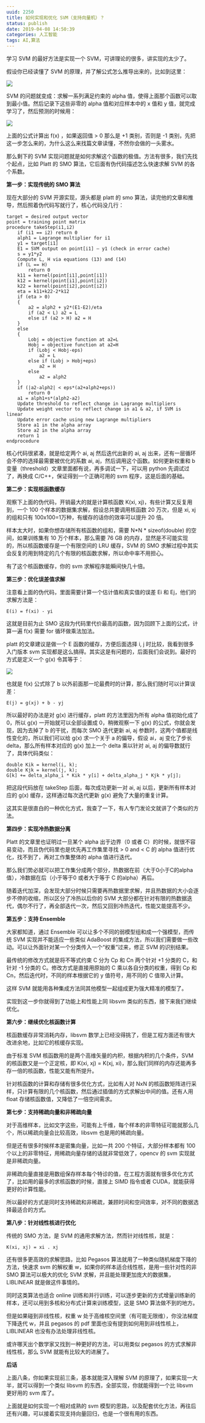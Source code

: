 ```yaml
---
uuid: 2250
title: 如何实现和优化 SVM（支持向量机）？
status: publish
date: 2019-04-08 14:50:39
categories: 人工智能
tags: AI,算法
---
```

学习 SVM 的最好方法是实现一个 SVM，可讲理论的很多，讲实现的太少了。

假设你已经读懂了 SVM 的原理，并了解公式怎么推导出来的，比如到这里：

![](https://skywind3000.github.io/word/images/svm1.png)

SVM 的问题就变成：求解一系列满足约束的 alpha 值，使得上面那个函数可以取到最小值。然后记录下这些非零的 alpha 值和对应样本中的 x 值和 y 值，就完成学习了，然后预测的时候用：

![](https://skywind3000.github.io/word/images/svm2.png)

上面的公式计算出 f(x) ，如果返回值 > 0 那么是 +1 类别，否则是 -1 类别，先把这一步怎么来的，为什么这么来找篇文章读懂，不然你会做的一头雾水。

那么剩下的 SVM 实现问题就是如何求解这个函数的极值。方法有很多，我们先找个起点，比如 Platt 的 SMO 算法，它后面有伪代码描述怎么快速求解 SVM 的各个系数。

**第一步：实现传统的 SMO 算法**

现在大部分的 SVM 开源实现，源头都是 platt 的 smo 算法，读完他的文章和推导，然后照着伪代码写就行了，核心代码没几行：

    target = desired output vector
    point = training point matrix
    procedure takeStep(i1,i2)
        if (i1 == i2) return 0
        alph1 = Lagrange multiplier for i1
        y1 = target[i1]
        E1 = SVM output on point[i1] – y1 (check in error cache)
        s = y1*y2
        Compute L, H via equations (13) and (14)
        if (L == H)
            return 0
        k11 = kernel(point[i1],point[i1])
        k12 = kernel(point[i1],point[i2])
        k22 = kernel(point[i2],point[i2])
        eta = k11+k22-2*k12
        if (eta > 0)
        {
            a2 = alph2 + y2*(E1-E2)/eta
            if (a2 < L) a2 = L
            else if (a2 > H) a2 = H
        }
        else
        {
            Lobj = objective function at a2=L
            Hobj = objective function at a2=H
            if (Lobj < Hobj-eps)
                a2 = L
            else if (Lobj > Hobj+eps)
                a2 = H
            else
                a2 = alph2
        }
        if (|a2-alph2| < eps*(a2+alph2+eps))
            return 0
        a1 = alph1+s*(alph2-a2)
        Update threshold to reflect change in Lagrange multipliers
        Update weight vector to reflect change in a1 & a2, if SVM is linear
        Update error cache using new Lagrange multipliers
        Store a1 in the alpha array
        Store a2 in the alpha array
        return 1
    endprocedure

核心代码很紧凑，就是给定两个 ai, aj 然后迭代出新的 ai, aj 出来，还有一层循环会不停的选择最需要被优化的系数 ai, aj，然后调用这个函数。如何更新权重和 b 变量（threshold）文章里面都有说，再多调试一下，可以用 python 先调试过了，再换成 C/C++，保证得到一个正确可用的 svm 程序，这是后面的基础。

**第二步：实现核函数缓存**

观察下上面的伪代码，开销最大的就是计算核函数 K(xi, xj)，有些计算又反复用到，一个 100 个样本的数据集求解，假设总共要调用核函数 20 万次，但是 xi, xj 的组和只有 100x100=1万种，有缓存的话你的效率可以提升 20 倍。

样本太大时，如果你想存储所有核函数的组和，需要 N*N * sizeof(double) 的空间，如果训练集有 10 万个样本，那么需要 76 GB 的内存，显然是不可能实现的，所以核函数缓存是一个有限空间的 LRU 缓存，SVM 的 SMO 求解过程中其实会反复的用到特定的几个有限的核函数求解，所以命中率不用担心。

有了这个核函数缓存，你的 svm 求解程序能瞬间快几十倍。

**第三步：优化误差值求解**

注意看上面的伪代码，里面需要计算一个估计值和真实值的误差 Ei 和 Ej，他们的求解方法是：

    E(i) = f(xi) - yi

这就是目前为止 SMO 这段为代码里代价最高的函数，因为回顾下上面的公式，计算一遍 f(x) 需要 for 循环做乘法加法。

platt 的文章建议是做一个 E 函数的缓存，方便后面选择 i, j 时比较，我看到很多入门版本 svm 实现都是这么搞得。其实这是有问题的，后面我们会说到。最好的方式是定义一个 g(x) 令其等于：

![](https://skywind3000.github.io/word/images/svm3.png)

也就是 f(x) 公式除了 b 以外前面那一坨最费时的计算，那么我们随时可以计算误差：

    E(j) = g(xj) + b - yj

所以最好的办法是对 g(x) 进行缓存，platt 的方法里因为所有 alpha 值初始化成了 0，所以 g(x) 一开始就可以全部设置成 0，稍微观察一下 g(x) 的公式，你就会发现，因为去掉了 b 的干扰，而每次 SMO 迭代更新 ai, aj 参数时，这两个值都是线性变化的，所以我们可以给 g(x) 求一个关于 a 的偏导，假设 ai，aj 变化了步长 delta，那么所有样本对应的
g(x) 加上一个 delta 乘以针对 ai, aj 的偏导数就行了，具体代码类似：

    double Kik = kernel(i, k);
    double Kjk = kernel(j, k);
    G[k] += delta_alpha_i * Kik * y[i] + delta_alpha_j * Kjk * y[j];

把这段代码放在 takeStep 后面，每次成功更新一对 ai, aj 以后，更新所有样本对应的 g(x) 缓存，这样通过每次迭代更新 g(x) 避免了大量的重复计算。

这其实是很直白的一种优化方式，我查了一下，有人专门发论文就讲了个类似的方法。

**第四步：实现冷热数据分离**

Platt 的文章里也证明过一旦某个 alpha 出于边界（0 或者 C）的时候，就很不容易变动，而且伪代码里也是优先再工作集里寻找 > 0 and < C 的 alpha 值进行优化，找不到了，再对工作集整体的 alpha 值进行迭代。

那么我们势必就可以把工作集分成两个部分，热数据在前（大于0小于C的alpha值），冷数据在后（小于等于0 或者大于等于 C 的alpha）再后。

随着迭代加深，会发现大部分时候只需要再热数据里求解，并且热数据的大小会逐步不停的收缩，所以区分了冷热以后你的 SVM 大部分都在针对有限的热数据迭代，偶尔不行了，再全部迭代一次，然后又回到冷热迭代，性能又能提高不少。

**第五步：支持 Ensemble**

大家都知道，通过 Ensemble 可以让多个不同的弱模型组和成一个强模型，而传统 SVM 实现并不能适应一些类似 AdaBoost 的集成方法，所以我们需要做一些改动。可以让外面针对某一个分类传入一个“权重”过来，修正 SVM 的识别结果。

最传统的修改方式就是将不等式约束 C 分为 Cp 和 Cn 两个针对 +1 分类的 C，和针对 -1 分类的 C。修改方式是直接用原始的 C 乘以各自分类的权重，得到 Cp 和 Cn，然后迭代时，不同的样本根据它的 y 值符号，用不同的 C 值带入计算。

这样 SVM 就能用各种集成方法同其他模型一起组成更为强大精准的模型了。

实现到这一步你就得到了功能上和性能上同 libsvm 类似的东西，接下来我们继续优化。

**第六步：继续优化核函数计算**

核函数缓存非常消耗内存，libsvm 数学上已经没得挑了，但是工程方面还有很大改进余地，比如它的核缓存实现。

由于标准 SVM 核函数用的是两个高维矢量的内积，根据内积的几个条件，SVM 的核函数又是一个正定核，即 K(xi, xj) = K(xj, xi)，那么我们同样的内存还能再多存一倍的核函数，性能又能有所提升。

针对核函数的计算和存储有很多优化方式，比如有人对 NxN 的核函数矩阵进行采样，只计算有限的几个核函数，然后通过插值的方式求解出中间的值。还有人用 float 存储核函数值，又降低了一倍空间需求。

**第七步：支持稀疏向量和非稀疏向量**

对于高维样本，比如文字这些，可能有上千维，每个样本的非零特征可能就那么几个，所以稀疏向量会比较高效，libsvm 也是用的稀疏向量。

但是还有很多时候样本是密集向量，比如一共 200 个特征，大部分样本都有 100个以上的非零特征，用稀疏向量存储的话就非常低效了，opencv 的 svm 实现就是非稀疏向量。

非稀疏向量直接是用数组保存样本每个特诊的值，在工程方面就有很多优化方式了，比如用的最多的求核函数的时候，直接上 SIMD 指令或者 CUDA，就能获得更好的计算性能。

所以最好的方式是同时支持稀疏和非稀疏，兼顾时间和空间效率，对不同的数据选择最适合的方式。

**第八步：针对线性核进行优化**

传统的 SMO 方法，是 SVM 的通用求解方法，然而针对线性核，就是：

    K(xi, xj) = xi . xj

还有很多更高效的求解思路，比如 Pegasos 算法就用了一种类似随机梯度下降的方法，快速求 svm 的解权重 w，如果你的样本适合线性核，是用一些针对性的非 SMO 算法可以极大的优化 SVM 求解，并且能处理更加庞大的数据集，LIBLINEAR 就是做这件事情的。

同时这类算法也适合 online 训练和并行训练，可以逐步更新的方式增量训练新的样本，还可以用到多核和分布式计算来训练模型，这是 SMO 算法做不到的地方。

但是如果碰到非线性核，权重 w 处于高维核空间里（有可能无限维），你没法梯度下降迭代 w，并且 pegasos 的 pdf 里面也没有提到如何用到非线性核上，LIBLINEAR 也没有办法处理非线性核。

或许哪天出个数学家又找到一种更好的方法，可以用类似 pegasos 的方式求解非线性核，那么 SVM 就能有比较大的进展了。

**后话**

上面八条，你如果实现前三条，基本就能深入理解 SVM 的原理了，如果实现一大半，就可以得到一个类似 libsvm 的东西，全部实现，你就能得到一个比 libsvm 更好用的 svm 库了。

上面就是如何实现一个相对成熟的 svm 模型的思路，以及配套优化方法，再往后还有兴趣，可以接着实现支持向量回归，也是一个很有用的东西。

